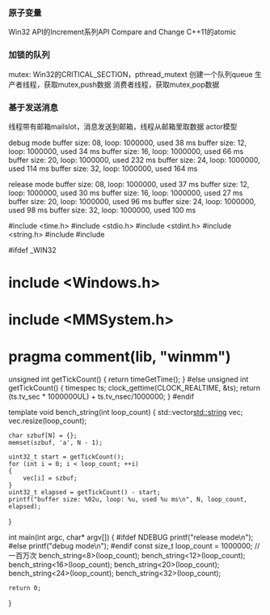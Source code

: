 ### 原子变量

Win32 API的Increment系列API
Compare and Change
C++11的atomic

### 加锁的队列
mutex: Win32的CRITICAL_SECTION，pthread_mutext
创建一个队列queue
生产者线程，获取mutex,push数据
消费者线程，获取mutex,pop数据


### 基于发送消息
线程带有邮箱mailslot，消息发送到邮箱，线程从邮箱里取数据
actor模型

debug mode
buffer size: 08, loop: 1000000, used 38 ms
buffer size: 12, loop: 1000000, used 34 ms
buffer size: 16, loop: 1000000, used 66 ms
buffer size: 20, loop: 1000000, used 232 ms
buffer size: 24, loop: 1000000, used 114 ms
buffer size: 32, loop: 1000000, used 164 ms

release mode
buffer size: 08, loop: 1000000, used 37 ms
buffer size: 12, loop: 1000000, used 30 ms
buffer size: 16, loop: 1000000, used 27 ms
buffer size: 20, loop: 1000000, used 96 ms
buffer size: 24, loop: 1000000, used 98 ms
buffer size: 32, loop: 1000000, used 100 ms

#include <time.h>
#include <stdio.h>
#include <stdint.h>
#include <string.h>
#include <string>
#include <vector>


#ifdef _WIN32
# include <Windows.h>
# include <MMSystem.h>
# pragma comment(lib, "winmm")
unsigned int getTickCount()
{
    return timeGetTime();
}
#else
unsigned int getTickCount()
{
    timespec ts;
    clock_gettime(CLOCK_REALTIME, &ts);
    return (ts.tv_sec * 1000000UL) + ts.tv_nsec/1000000;
}
#endif

template <int N>
void bench_string(int loop_count)
{
    std::vector<std::string> vec;
    vec.resize(loop_count);

    char szbuf[N] = {};
    memset(szbuf, 'a', N - 1);

    uint32_t start = getTickCount();
    for (int i = 0; i < loop_count; ++i)
    {
        vec[i] = szbuf;
    }
    uint32_t elapsed = getTickCount() - start;
    printf("buffer size: %02u, loop: %u, used %u ms\n", N, loop_count, elapsed);
}

int main(int argc, char* argv[])
{
#ifdef NDEBUG
    printf("release mode\n");
#else
    printf("debug mode\n");
#endif
    const size_t loop_count = 1000000; // 一百万次
    bench_string<8>(loop_count);
    bench_string<12>(loop_count);
    bench_string<16>(loop_count);
    bench_string<20>(loop_count);
    bench_string<24>(loop_count);
    bench_string<32>(loop_count);

    return 0;
}
